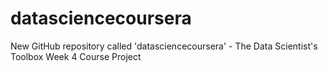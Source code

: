 # datasciencecoursera
New GitHub repository called 'datasciencecoursera' - The Data Scientist's Toolbox Week 4 Course Project
